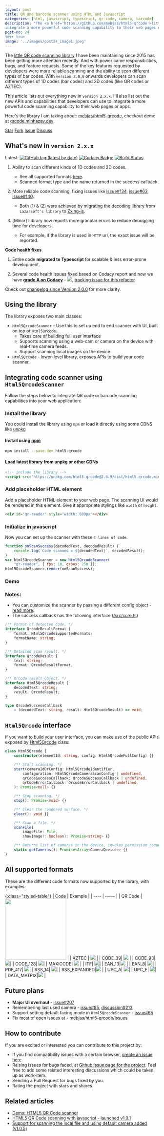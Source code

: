 ```yaml
---
layout: post
title: QR and barcode scanner using HTML and Javascript
categories: [html, javascript, typescript, qr-code, camera, barcode]
description: "The <a href='https://github.com/mebjas/html5-qrcode'>little QR code scanning library</a> I have been maintaining since 2015 has been getting more attention recently. And with power came responsibilities, bugs, and feature requests. Some of the key features requested by developers were more reliable scanning and the ability to scan different types of bar codes. With <code>version 2.0.0</code> onwards developers can scan different types of 1D codes (bar codes) and 2D codes (like QR codes or AZTEC).<br><br> This article lists out everything new in <code>version 2.x.x</code>. I'll also list out the new APIs and capabilities that developers can use to
integrate a more powerful code scanning capability to their web pages or apps."
post-no: 24
toc: true
image: '../images/post24_image1.jpeg'
---
```


The [little QR code scanning library](https://github.com/mebjas/html5-qrcode) I have been maintaining since 2015 has been getting more attention recently. And with power came responsibilities, bugs, and feature requests. Some of the key features requested by developers were more reliable scanning and the ability to scan different types of bar codes. With `version 2.0.0` onwards developers can scan different types of 1D codes (bar codes) and 2D codes (like QR codes or AZTEC).

This article lists out everything new in `version 2.x.x`. I'll also list out the new APIs and capabilities that developers can use to
integrate a more powerful code scanning capability to their web pages or apps.

Here's the library I am taking about: [mebjas/html5-qrcode](https://github.com/mebjas/html5-qrcode), checkout demo at [qrcode.minhazav.dev](https://qrcode.minhazav.dev)

<a class="github-button" href="https://github.com/mebjas/html5-qrcode" data-color-scheme="no-preference: light; light: light; dark: light;" data-size="large" data-show-count="true" aria-label="Star mebjas/html5-qrcode on GitHub">Star</a>
<a class="github-button" href="https://github.com/mebjas/html5-qrcode/fork" data-color-scheme="no-preference: light; light: light; dark: light;" data-size="large" data-show-count="true" aria-label="Fork mebjas/html5-qrcode on GitHub">Fork</a>
<a class="github-button" href="https://github.com/mebjas/html5-qrcode/issues" data-color-scheme="no-preference: light; light: light; dark: light;" data-size="large" data-show-count="true" aria-label="Issue mebjas/html5-qrcode on GitHub">Issue</a>
<a class="github-button" href="https://github.com/mebjas/html5-qrcode/discussions" data-color-scheme="no-preference: light; light: light; dark: light;" data-size="large" aria-label="Discuss mebjas/html5-qrcode on GitHub">Discuss</a>

## What's new in `version 2.x.x`
Latest: [![GitHub tag (latest by date)](https://img.shields.io/github/v/tag/mebjas/html5-qrcode)](https://github.com/mebjas/html5-qrcode/releases) [![Codacy Badge](https://app.codacy.com/project/badge/Grade/51e4f0ef8b0b42e1b93ce29875dd23a0)](https://www.codacy.com/gh/mebjas/html5-qrcode/dashboard?utm_source=github.com&amp;utm_medium=referral&amp;utm_content=mebjas/html5-qrcode&amp;utm_campaign=Badge_Grade) [![Build Status](https://travis-ci.org/mebjas/html5-qrcode.svg?branch=master)](https://travis-ci.org/mebjas/html5-qrcode)

1.   Ability to scan different kinds of 1D codes and 2D codes.
     -  See all supported formats [here](#all-supported-formats).
     -  Scanned format type and the name returned in the success callback.

2.   More reliable code scanning, fixing issues like [issue#134](https://github.com/mebjas/html5-qrcode/issues/134), [issue#63](https://github.com/mebjas/html5-qrcode/issues/63), [issue#140](https://github.com/mebjas/html5-qrcode/issues/140).
     - Both (1) & (2) were achieved by migrating the decoding library from `Lazarsoft's library` to [Zxing-js](https://github.com/zxing-js/library).


3.  [Minor] Library now reports more granular errors to reduce debugging time for developers.
     - For example, if the library is used in `HTTP` url, the exact issue will be reported.

**Code health fixes**
1.   Entire code **migrated to Typescript** for scalable & less error-prone development.

2.   Several code health issues fixed based on Codacy report and now we have **[grade A on Codacy](https://app.codacy.com/gh/mebjas/html5-qrcode/dashboard?utm_source=github.com&utm_medium=referral&utm_content=mebjas/html5-qrcode&utm_campaign=Badge_Grade)** - <a href="https://www.codacy.com/gh/mebjas/html5-qrcode/dashboard?utm_source=github.com&amp;utm_medium=referral&amp;utm_content=mebjas/html5-qrcode&amp;utm_campaign=Badge_Grade"><img src="https://app.codacy.com/project/badge/Grade/51e4f0ef8b0b42e1b93ce29875dd23a0"/></a>, [tracking issue for this refactor](https://github.com/mebjas/html5-qrcode/issues/225)

Check out [changelog since Version 2.0.0](https://github.com/mebjas/html5-qrcode/blob/master/changelog.md#version-200) for more clarity.

## Using the library
The library exposes two main classes:
 - `Html5QrcodeScanner` - Use this to set up end to end scanner with UI, built on top of `Html5Qrcode`.
    - Takes care of building full user interface
    - Supports scanning using a web-cam or camera on the device with real-time camera feeds.
    - Support scanning local images on the device.
 - `Html5Qrcode` - lower-level library, exposes APIs to build your code scanner.

## Integrating code scanner using `Html5QrcodeScanner`
Follow the steps below to integrate QR code or barcode scanning capabilities into your web application:

### Install the library
You could install the library using `npm` or load it directly using some CDNS like [unpkg](https://unpkg.com/browse/html5-qrcode@2.0.9/)

#### Install using [npm](https://www.npmjs.com/package/html5-qrcode)
```sh
npm install --save-dev html5-qrcode
```

#### Load latest library from unpkg or other CDNs
```html
<!-- include the library -->
<script src="https://unpkg.com/html5-qrcode@2.0.9/dist/html5-qrcode.min.js"></script>
```

### Add placeholder HTML element
Add a placeholder HTML element to your web page. The scanning UI would be rendered in this element. Give it appropriate stylings like `width` or `height`.

```html
<div id="qr-reader" style="width: 600px"></div>
```

### Initialize in javascript
Now you can set up the scanner with these `4 lines of code`.

```js
function onScanSuccess(decodedText, decodedResult) {
    console.log(`Code scanned = ${decodedText}`, decodedResult);
}
var html5QrcodeScanner = new Html5QrcodeScanner(
	"qr-reader", { fps: 10, qrbox: 250 });
html5QrcodeScanner.render(onScanSuccess);
```

### Demo
<div id="qr-reader" style="width:600px; margin: auto"></div>

### Notes:
- You can customize the scanner by passing a different config object - [read more](https://github.com/mebjas/html5-qrcode#extra-optional-configuration-in-start-method).
- The success callback has the following interface ([/src/core.ts](https://github.com/mebjas/html5-qrcode/blob/master/src/core.ts#L225))

```ts
/** Format of detected code. */
interface QrcodeResultFormat {
    format: Html5QrcodeSupportedFormats;
    formatName: string;
}

/** Detailed scan result. */
interface QrcodeResult {
    text: string;
    format: QrcodeResultFormat,
}

/** QrCode result object. */
interface Html5QrcodeResult {
    decodedText: string;
    result: QrcodeResult;
}

type QrcodeSuccessCallback
    = (decodedText: string, result: Html5QrcodeResult) => void;
```

## `Html5Qrcode` interface
If you want to build your user interface, you can make use of the public APIs exposed by [Html5Qrcode](https://github.com/mebjas/html5-qrcode/blob/master/src/html5-qrcode.ts) class:

```ts
class Html5Qrcode {
    constructor(elementId: string, config: Html5QrcodeFullConfig) {}

    /** Start scanning. */
    start(cameraIdOrConfig: Html5QrcodeIdentifier,
        configuration: Html5QrcodeCameraScanConfig | undefined,
        qrCodeSuccessCallback: QrcodeSuccessCallback | undefined,
        qrCodeErrorCallback: QrcodeErrorCallback | undefined,
    ): Promise<null> {}

    /** Stop scanning. */
    stop(): Promise<void> {}

    /** Clear the rendered surface. */
    clear(): void {}

    /** Scan a file. */
    scanFile(
        imageFile: File,
        showImage?: boolean): Promise<string> {}

    /** Returns list of cameras in the device, invokes permission request. */
    static getCameras(): Promise<Array<CameraDevice>> {}
}
```

## All supported formats
These are the different code formats now supported by the library, with examples:

{:class="styled-table"}
| Code | Example |
| ---- | ----- |
| QR Code | <img src="https://raw.githubusercontent.com/mebjas/html5-qrcode/master/assets/qr-code.png" width="200px"> |
| AZTEC | <img src="https://raw.githubusercontent.com/mebjas/html5-qrcode/master/assets/aztec.png" > |
| CODE_39|  <img src="https://raw.githubusercontent.com/mebjas/html5-qrcode/master/assets/code_39.gif" > |
| CODE_93| <img src="https://raw.githubusercontent.com/mebjas/html5-qrcode/master/assets/code_93.gif" >|
| CODE_128| <img src="https://raw.githubusercontent.com/mebjas/html5-qrcode/master/assets/code_128.gif" >|
| MAXICODE| <img src="https://raw.githubusercontent.com/mebjas/html5-qrcode/master/assets/maxicode.gif" > |
| ITF| <img src="https://raw.githubusercontent.com/mebjas/html5-qrcode/master/assets/itf.png" >|
| EAN_13|<img src="https://raw.githubusercontent.com/mebjas/html5-qrcode/master/assets/ean13.jpeg" > |
| EAN_8| <img src="https://raw.githubusercontent.com/mebjas/html5-qrcode/master/assets/ean8.jpeg" >|
| PDF_417| <img src="https://raw.githubusercontent.com/mebjas/html5-qrcode/master/assets/pdf417.png" >|
| RSS_14| <img src="https://raw.githubusercontent.com/mebjas/html5-qrcode/master/assets/rss14.gif" >|
| RSS_EXPANDED|<img src="https://raw.githubusercontent.com/mebjas/html5-qrcode/master/assets/rssexpanded.gif" > |
| UPC_A| <img src="https://raw.githubusercontent.com/mebjas/html5-qrcode/master/assets/upca.jpeg" >|
| UPC_E| <img src="https://raw.githubusercontent.com/mebjas/html5-qrcode/master/assets/upce.jpeg" >|
| DATA_MATRIX|<img src="https://raw.githubusercontent.com/mebjas/html5-qrcode/master/assets/datamatrix.png" > |

## Future plans
 - **Major UI overhaul** - [issue#207](https://github.com/mebjas/html5-qrcode/issues/207)
 - Remembering last used camera - [issue#85](https://github.com/mebjas/html5-qrcode/issues/85), [discussion#213](https://github.com/mebjas/html5-qrcode/discussions/213)
 - Support setting default facing mode in `Html5QrcodeScanner` - [issue#65](https://github.com/mebjas/html5-qrcode/issues/65)
 - Fix most of open issues at - [mebjas/html5-qrcode/issues](https://github.com/mebjas/html5-qrcode/issues)

## How to contribute
If you are excited or interested you can contribute to this project by:

 - If you find compatibility issues with a certain browser, [create an issue here](https://github.com/mebjas/html5-qrcode/issues/new?assignees=&labels=compatibility&template=compatibility-issue.md&title=Compatibility+-+%5BOS%5D+%5BBrowser%5D+-+%5BWhat+is+not+working%5D).
 - Raising issues for bugs faced, at [Github issue page for the project](https://github.com/mebjas/html5-qrcode/issues). Feel free to add some related interesting discussions which could be taken up as work-item.
 - Sending a Pull Request for bugs fixed by you.
 - Rating the project with stars and shares.

## Related articles
 - [Demo: HTML5 QR Code scanner](https://blog.minhazav.dev/research/html5-qrcode)
 - [HTML5 QR Code scanning with javascript - launched v1.0.1](/HTML5-QR-Code-scanning-launched-v1.0.1)
 - [Support for scanning the local file and using default camera added (v1.0.5)](/HTML5-QR-Code-scanning-support-for-local-file-and-default-camera/)

<!-- Script area -->
<script async defer src="https://buttons.github.io/buttons.js"></script>
<script src="https://unpkg.com/html5-qrcode@2.0.9/dist/html5-qrcode.min.js"></script>
<script>
var html5QrcodeScanner = new Html5QrcodeScanner(
	"qr-reader", { fps: 10, qrbox: 250 });
html5QrcodeScanner.render()
</script>
<!-- Script area ends -->
